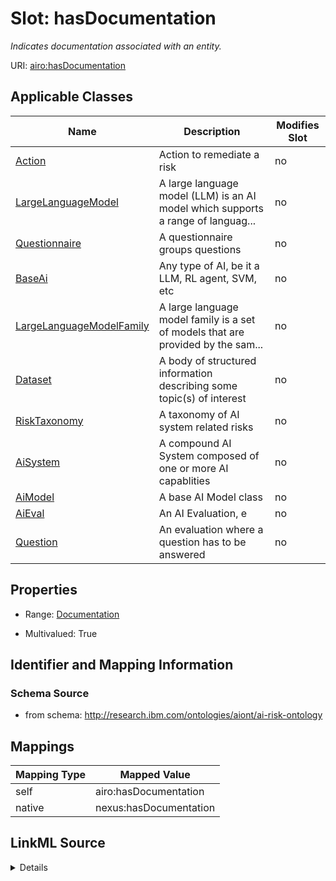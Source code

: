 

# Slot: hasDocumentation


_Indicates documentation associated with an entity._





URI: [airo:hasDocumentation](https://w3id.org/airo#hasDocumentation)



<!-- no inheritance hierarchy -->





## Applicable Classes

| Name | Description | Modifies Slot |
| --- | --- | --- |
| [Action](Action.md) | Action to remediate a risk |  no  |
| [LargeLanguageModel](LargeLanguageModel.md) | A large language model (LLM) is an AI model which supports a range of languag... |  no  |
| [Questionnaire](Questionnaire.md) | A questionnaire groups questions |  no  |
| [BaseAi](BaseAi.md) | Any type of AI, be it a LLM, RL agent, SVM, etc |  no  |
| [LargeLanguageModelFamily](LargeLanguageModelFamily.md) | A large language model family is a set of models that are provided by the sam... |  no  |
| [Dataset](Dataset.md) | A body of structured information describing some topic(s) of interest |  no  |
| [RiskTaxonomy](RiskTaxonomy.md) | A taxonomy of AI system related risks |  no  |
| [AiSystem](AiSystem.md) | A compound AI System composed of one or more AI capablities |  no  |
| [AiModel](AiModel.md) | A base AI Model class |  no  |
| [AiEval](AiEval.md) | An AI Evaluation, e |  no  |
| [Question](Question.md) | An evaluation where a question has to be answered |  no  |







## Properties

* Range: [Documentation](Documentation.md)

* Multivalued: True





## Identifier and Mapping Information







### Schema Source


* from schema: http://research.ibm.com/ontologies/aiont/ai-risk-ontology




## Mappings

| Mapping Type | Mapped Value |
| ---  | ---  |
| self | airo:hasDocumentation |
| native | nexus:hasDocumentation |




## LinkML Source

<details>
```yaml
name: hasDocumentation
description: Indicates documentation associated with an entity.
from_schema: http://research.ibm.com/ontologies/aiont/ai-risk-ontology
rank: 1000
slot_uri: airo:hasDocumentation
alias: hasDocumentation
domain_of:
- Dataset
- RiskTaxonomy
- Action
- AiEval
- BaseAi
- LargeLanguageModelFamily
range: Documentation
multivalued: true
inlined: false

```
</details>